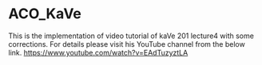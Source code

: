 # ACO_KaVe
This is the implementation of video tutorial of kaVe 201 lecture4 with some corrections. For details please visit his YouTube channel from the below link.
https://www.youtube.com/watch?v=EAdTuzyztLA
